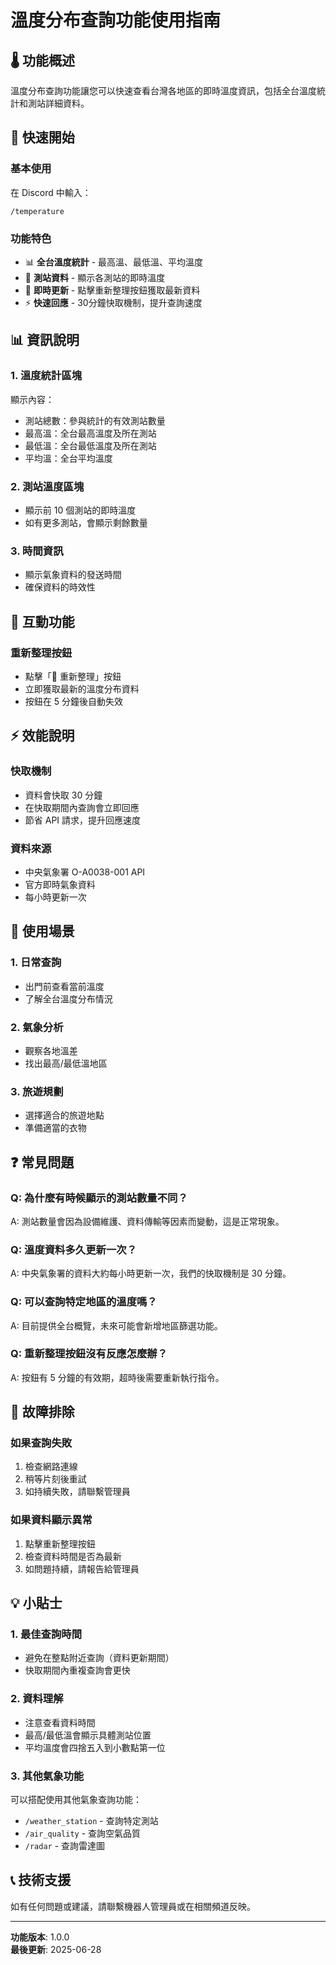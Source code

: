 # 溫度分布查詢功能使用指南

## 🌡️ 功能概述
溫度分布查詢功能讓您可以快速查看台灣各地區的即時溫度資訊，包括全台溫度統計和測站詳細資料。

## 🚀 快速開始

### 基本使用
在 Discord 中輸入：
```
/temperature
```

### 功能特色
- 📊 **全台溫度統計** - 最高溫、最低溫、平均溫度
- 🏢 **測站資料** - 顯示各測站的即時溫度
- 🔄 **即時更新** - 點擊重新整理按鈕獲取最新資料
- ⚡ **快速回應** - 30分鐘快取機制，提升查詢速度

## 📊 資訊說明

### 1. 溫度統計區塊
顯示內容：
- 測站總數：參與統計的有效測站數量
- 最高溫：全台最高溫度及所在測站
- 最低溫：全台最低溫度及所在測站
- 平均溫：全台平均溫度

### 2. 測站溫度區塊
- 顯示前 10 個測站的即時溫度
- 如有更多測站，會顯示剩餘數量

### 3. 時間資訊
- 顯示氣象資料的發送時間
- 確保資料的時效性

## 🔄 互動功能

### 重新整理按鈕
- 點擊「🔄 重新整理」按鈕
- 立即獲取最新的溫度分布資料
- 按鈕在 5 分鐘後自動失效

## ⚡ 效能說明

### 快取機制
- 資料會快取 30 分鐘
- 在快取期間內查詢會立即回應
- 節省 API 請求，提升回應速度

### 資料來源
- 中央氣象署 O-A0038-001 API
- 官方即時氣象資料
- 每小時更新一次

## 🎯 使用場景

### 1. 日常查詢
- 出門前查看當前溫度
- 了解全台溫度分布情況

### 2. 氣象分析
- 觀察各地溫差
- 找出最高/最低溫地區

### 3. 旅遊規劃
- 選擇適合的旅遊地點
- 準備適當的衣物

## ❓ 常見問題

### Q: 為什麼有時候顯示的測站數量不同？
A: 測站數量會因為設備維護、資料傳輸等因素而變動，這是正常現象。

### Q: 溫度資料多久更新一次？
A: 中央氣象署的資料大約每小時更新一次，我們的快取機制是 30 分鐘。

### Q: 可以查詢特定地區的溫度嗎？
A: 目前提供全台概覽，未來可能會新增地區篩選功能。

### Q: 重新整理按鈕沒有反應怎麼辦？
A: 按鈕有 5 分鐘的有效期，超時後需要重新執行指令。

## 🔧 故障排除

### 如果查詢失敗
1. 檢查網路連線
2. 稍等片刻後重試
3. 如持續失敗，請聯繫管理員

### 如果資料顯示異常
1. 點擊重新整理按鈕
2. 檢查資料時間是否為最新
3. 如問題持續，請報告給管理員

## 💡 小貼士

### 1. 最佳查詢時間
- 避免在整點附近查詢（資料更新期間）
- 快取期間內重複查詢會更快

### 2. 資料理解
- 注意查看資料時間
- 最高/最低溫會顯示具體測站位置
- 平均溫度會四捨五入到小數點第一位

### 3. 其他氣象功能
可以搭配使用其他氣象查詢功能：
- `/weather_station` - 查詢特定測站
- `/air_quality` - 查詢空氣品質
- `/radar` - 查詢雷達圖

## 📞 技術支援
如有任何問題或建議，請聯繫機器人管理員或在相關頻道反映。

---
**功能版本**: 1.0.0  
**最後更新**: 2025-06-28
